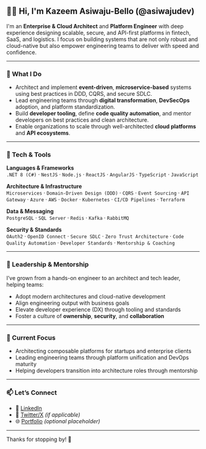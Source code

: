## 👋🏾 Hi, I'm Kazeem Asiwaju-Bello (@asiwajudev)

I'm an **Enterprise & Cloud Architect** and **Platform Engineer** with deep experience designing scalable, secure, and API-first platforms in fintech, SaaS, and logistics. I focus on building systems that are not only robust and cloud-native but also empower engineering teams to deliver with speed and confidence.

---

### 🚀 What I Do

- Architect and implement **event-driven**, **microservice-based** systems using best practices in DDD, CQRS, and secure SDLC.
- Lead engineering teams through **digital transformation**, **DevSecOps** adoption, and platform standardization.
- Build **developer tooling**, define **code quality automation**, and mentor developers on best practices and clean architecture.
- Enable organizations to scale through well-architected **cloud platforms** and **API ecosystems**.

---

### 🧰 Tech & Tools

**Languages & Frameworks**  
`.NET 8 (C#)` · `NestJS` · `Node.js` · `ReactJS` · `AngularJS` · `TypeScript` · `JavaScript`

**Architecture & Infrastructure**  
`Microservices` · `Domain-Driven Design (DDD)` · `CQRS` · `Event Sourcing` · `API Gateway` · `Azure` · `AWS` · `Docker` · `Kubernetes` · `CI/CD Pipelines` · `Terraform`

**Data & Messaging**  
`PostgreSQL` · `SQL Server` · `Redis` · `Kafka` · `RabbitMQ`

**Security & Standards**  
`OAuth2` · `OpenID Connect` · `Secure SDLC` · `Zero Trust Architecture` · `Code Quality Automation` · `Developer Standards` · `Mentorship & Coaching`

---

### 👥 Leadership & Mentorship

I’ve grown from a hands-on engineer to an architect and tech leader, helping teams:

- Adopt modern architectures and cloud-native development
- Align engineering output with business goals
- Elevate developer experience (DX) through tooling and standards
- Foster a culture of **ownership**, **security**, and **collaboration**

---

### 📌 Current Focus

- Architecting composable platforms for startups and enterprise clients
- Leading engineering teams through platform unification and DevOps maturity
- Helping developers transition into architecture roles through mentorship

---

### 📫 Let’s Connect

- 💼 [LinkedIn](https://www.linkedin.com/in/asiwajudev)
- 🧠 [Twitter/X](https://twitter.com/asiwajudev) *(if applicable)*
- 🌐 [Portfolio](https://asiwajudev.dev) *(optional placeholder)*

---

Thanks for stopping by! 🙌
